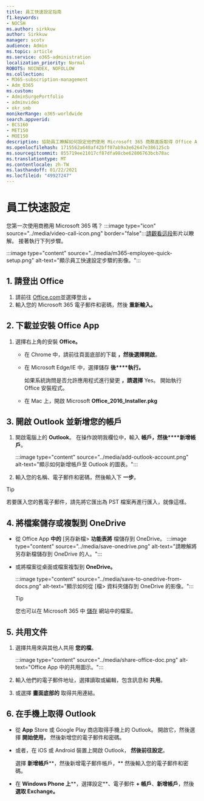 ```yaml
---
title: 員工快速設定指南
f1.keywords:
- NOCSH
ms.author: sirkkuw
author: Sirkkuw
manager: scotv
audience: Admin
ms.topic: article
ms.service: o365-administration
localization_priority: Normal
ROBOTS: NOINDEX, NOFOLLOW
ms.collection:
- M365-subscription-management
- Adm_O365
ms.custom:
- AdminSurgePortfolio
- adminvideo
- okr_smb
monikerRange: o365-worldwide
search.appverid:
- BCS160
- MET150
- MOE150
description: 協助員工瞭解如何設定他們使用 Microsoft 365 商務進版取得 Office App。
ms.openlocfilehash: 1715562a648af42bff07ab9a3e62647e386125cb
ms.sourcegitcommit: 855719ee21017cf87dfa98cbe62806763bcb78ac
ms.translationtype: MT
ms.contentlocale: zh-TW
ms.lasthandoff: 01/22/2021
ms.locfileid: "49927247"
---
```

# <a name="employee-quick-setup"></a>員工快速設定

您第一次使用商務用 Microsoft 365 嗎？ :::image type="icon" source="../media/video-call-icon.png" border="false":::[請觀看這段](https://support.microsoft.com/office/d6466f0d-5d13-464a-adcb-00906ae87029)影片以瞭解。 接著執行下列步驟。

:::image type="content" source="../media/m365-employee-quick-setup.png" alt-text="顯示員工快速設定步驟的影像。":::

## <a name="1-sign-in-to-office"></a>1. 請登出 Office

1. 請前往 [Office.com](https://office.com)並選擇登出 **。**
1. 輸入您的 Microsoft 365 電子郵件和密碼，然後 **重新輸入。**

## <a name="2-download-and-install-office-apps"></a>2. 下載並安裝 Office App

1. 選擇右上角的安裝 **Office。**
    - 在 Chrome 中，請前往頁面底部的下載 **，然後選擇開啟**。
    - 在 Microsoft Edge/IE 中，選擇儲存 **後****執行。**
    
        如果系統詢問是否允許應用程式進行變更 **，請選擇** Yes。 開始執行 Office 安裝程式。
    - 在 Mac 上，開啟 Microsoft **Office_2016_Installer.pkg**

## <a name="3-open-outlook-and-add-your-account"></a>3. 開啟 Outlook 並新增您的帳戶

1. 開啟電腦上的 **Outlook**。 在操作說明我欄位中，輸入 **帳戶，然後****新增帳戶**。

    :::image type="content" source="../media/add-outlook-account.png" alt-text="顯示如何新增帳戶至 Outlook 的圖表。":::

1. 輸入您的名稱、電子郵件和密碼，然後輸入下 **一步**。

> [!TIP]
> 若要匯入您的舊電子郵件，請先將它匯出為 PST 檔案再進行匯入，就像這樣。

## <a name="4-save-or-copy-files-to-onedrive"></a>4. 將檔案儲存或複製到 OneDrive

- 從 Office App **中的** [另存新檔> **功能表將** 檔儲存到 OneDrive。
    :::image type="content" source="../media/save-onedrive.png" alt-text="請瞭解將另存新檔儲存到 OneDrive 的人。":::

- 或將檔案從桌面或檔案複製到 **OneDrive。**

    :::image type="content" source="../media/save-to-onedrive-from-docs.png" alt-text="顯示如何從 [檔> 資料夾儲存到 OneDrive 的影像。":::

    > [!TIP]
    > 您也可以在 Microsoft 365 中 [儲存](https://support.microsoft.com/office/d18d21a0-1f9f-4f6c-ac45-d52afa0a4a2e) 網站中的檔案。

## <a name="5-share-documents"></a>5. 共用文件

1. 選擇共用來與其他人共用 **您的檔**。

    :::image type="content" source="../media/share-office-doc.png" alt-text="Office App 中的共用圖示。":::

1. 輸入他們的電子郵件地址，選擇讀取或編輯，包含訊息和 **共用**。
1. 或選擇 **畫面底部的** 取得共用連結。

## <a name="6-get-outlook-on-your-phone"></a>6. 在手機上取得 Outlook

- 從 **App** Store 或 Google Play 商店取得手機上的 Outlook。 開啟它，然後選擇 **開始使用，** 然後新增您的電子郵件和密碼。
- 或者，在 iOS 或 Android 裝置上開啟 Outlook， **然後前往設定**。

    選擇 **新增帳戶****，然後新增電子郵件帳戶，** 然後輸入您的電子郵件和密碼。
- 在 **Windows Phone 上****，選擇設定**、電子郵件 **+ 帳戶**、**新增帳戶**，然後 **選取 Exchange。**